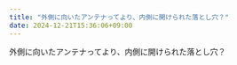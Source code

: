 ```yaml
---
title: "外側に向いたアンテナってより、内側に開けられた落とし穴？"
date: 2024-12-21T15:36:06+09:00
---
```

外側に向いたアンテナってより、内側に開けられた落とし穴？
